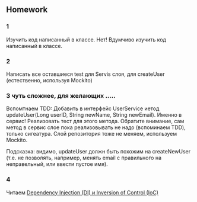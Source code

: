 ## Homework

### 1  
Изучить код написанный в классе. Нет! Вдумчиво изучить код написанный в классе.


### 2  
Написать все оставшиеся test для Servis слоя, для createUser  (естественно, используя Mockito)


### 3 чуть сложнее, для желающих .....
  
Вспомтнаем TDD: Добавить в интерфейс UserService иетод updateUser(Long userID, String newName, String newEmail). Именно в сервис! Реализовать тест для этого метода. 
Обратите внимание, сам метод в сервис слое пока реализовывать не надо (вспоминаем TDD), только сигеатура.  Слой репозитория тоже не меняем, используем Mockito.

Подсказка: видимо, updateUser должн  быть похожим на createNewUser  (т.е. не позволять, например, менять email с правильного на неправельный, или ввести пустое имя).   


### 4 
Читаем [Dependency Injection (DI) и Inversion of Control (IoC)](https://www.ait-tr.de/blog/categories/tech-blog)




   
  



 


  
	